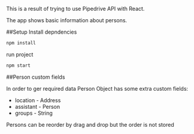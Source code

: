 This is a result of trying to use Pipedrive API with React.

The app shows basic information about persons.

##Setup
Install depndencies
```bash
npm install
```
run project
```bash
npm start
```

##Person custom fields

In order to ger required data Person Object has some extra custom fields:
* location - Address
* assistant - Person
* groups - String

Persons can be reorder by drag and drop but the order is not stored